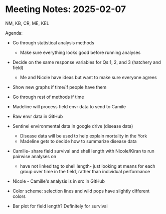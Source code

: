 # Meeting Notes: 2025-02-07
NM, KB, CR, ME, KEL

Agenda:
- Go through statistical analysis methods
  - Make sure everything looks good before running analyses
- Decide on the same response variables for Qs 1, 2, and 3 (hatchery and field)
  - Me and Nicole have ideas but want to make sure everyone agrees
- Show new graphs if time/if people have them
- Go through rest of methods if time

- Madeline will process field envr data to send to Camile
- Raw envr data in GitHub
- Sentinel environmental data in google drive (disease data)
  - Disease data will be used to help explain mortality in the York
  - Madeline gets to decide how to summarize disease data
- Camille- share field survival and shell length with Nicole/Kiran to run pairwise analyses on
  - have not linked tag to shell length- just looking at means for each group over time in the field, rather than individual performance
- Nicole - Camille's analysis is in src in GitHub
- Color scheme: selection lines and wild pops have slightly different colors
- Bar plot for field length? Definitely for survival
